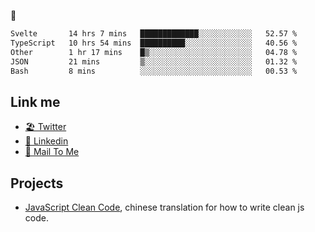 🤔


<!--START_SECTION:waka-->

```txt
Svelte       14 hrs 7 mins   █████████████░░░░░░░░░░░░   52.57 %
TypeScript   10 hrs 54 mins  ██████████░░░░░░░░░░░░░░░   40.56 %
Other        1 hr 17 mins    █▒░░░░░░░░░░░░░░░░░░░░░░░   04.78 %
JSON         21 mins         ▒░░░░░░░░░░░░░░░░░░░░░░░░   01.32 %
Bash         8 mins          ░░░░░░░░░░░░░░░░░░░░░░░░░   00.53 %
```

<!--END_SECTION:waka-->

## Link me

- [🏖️ Twitter](https://twitter.com/yuetong3yu)
- [🧳 Linkedin](https://www.linkedin.com/in/yuetong3yu)
- [📧 Mail To Me](mailto:yuetong3yu@gmail.com)


## Projects 

- [JavaScript Clean Code](https://js-clean-code-cn.vercel.app/), chinese translation for how to write clean js code.
